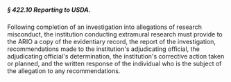 ##### § 422.10 Reporting to USDA. #####

Following completion of an investigation into allegations of research misconduct, the institution conducting extramural research must provide to the ARIO a copy of the evidentiary record, the report of the investigation, recommendations made to the institution's adjudicating official, the adjudicating official's determination, the institution's corrective action taken or planned, and the written response of the individual who is the subject of the allegation to any recommendations.